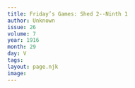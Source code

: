 ```yaml
---
title: Friday’s Games: Shed 2--Ninth 1
author: Unknown
issue: 26
volume: 7
year: 1916
month: 29
day: V
tags:
layout: page.njk
image:
---
```

